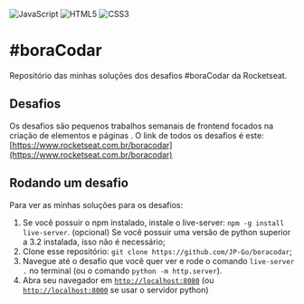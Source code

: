 ![JavaScript](https://img.shields.io/badge/JavaScript-323330?style=for-the-badge&logo=javascript&logoColor=F7DF1E)
![HTML5](https://img.shields.io/badge/HTML5-E34F26?style=for-the-badge&logo=html5&logoColor=white)
![CSS3](https://img.shields.io/badge/CSS3-1572B6?style=for-the-badge&logo=css3&logoColor=white)

# #boraCodar

Repositório das minhas soluções dos desafios #boraCodar da Rocketseat.

## Desafios

Os desafios são pequenos trabalhos semanais de frontend focados na criação de elementos e páginas .
O link de todos os desafios é este: [https://www.rocketseat.com.br/boracodar](https://www.rocketseat.com.br/boracodar)

## Rodando um desafio

Para ver as minhas soluções para os desafios:

1. Se você possuir o npm instalado, instale o live-server: `npm -g install live-server`.
   (opcional) Se você possuir uma versão de python superior a 3.2 instalada, isso não é necessário;
1. Clone esse repositório: `git clone https://github.com/JP-Go/boracodar`;
1. Navegue até o desafio que você quer ver e rode o comando `live-server .` no terminal (ou o comando `python -m http.server`).
1. Abra seu navegador em [`http://localhost:8080`](http://localhost:8080) (ou [`http://localhost:8000`](http://localhost:8000) se usar o servidor python)
